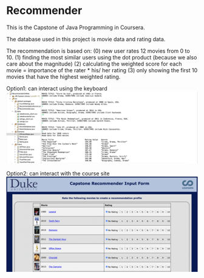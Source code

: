 # Recommender

This is the Capstone of Java Programming in Coursera. 

The database used in this project is movie data and rating data. 

The recommendation is based on: (0) new user rates 12 movies from 0 to 10. (1) finding the most similar users using the dot product (because we also care about the magnitude) (2) calculating the weighted score for each movie  = importance of the rater * his/ her rating (3) only showing the first 10 movies that have the highest weighted rating.

Option1: can interact using the keyboard
![Alt text](Keyboard-Interactions.png)

Option2: can interact with the course site
![Alt text](Course-Site-Integration.png)
